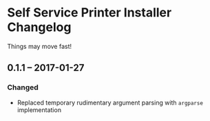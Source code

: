 # Self Service Printer Installer Changelog

Things may move fast!

## 0.1.1 – 2017-01-27

### Changed
- Replaced temporary rudimentary argument parsing with `argparse` implementation
